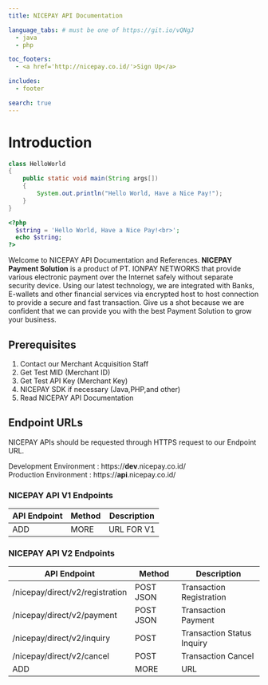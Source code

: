 ```yaml
---
title: NICEPAY API Documentation

language_tabs: # must be one of https://git.io/vQNgJ
  - java
  - php

toc_footers:
  - <a href='http://nicepay.co.id/'>Sign Up</a>

includes:
  - footer

search: true
---
```

# Introduction
```java
class HelloWorld 
{ 
    public static void main(String args[]) 
    { 
        System.out.println("Hello World, Have a Nice Pay!"); 
    } 
} 
```
```php
<?php
  $string = 'Hello World, Have a Nice Pay!<br>';
  echo $string;
?>
```
Welcome to NICEPAY API Documentation and References.
**NICEPAY Payment Solution** is a product of PT. IONPAY NETWORKS that provide various electronic payment over the Internet safely without separate security device. 
Using our latest technology, we are integrated with Banks, E-wallets and other financial services via encrypted host to host connection to provide a secure and fast transaction. 
Give us a shot because we are confident that we can provide you with the best Payment Solution to grow your business.

## Prerequisites
<ol type="1">
  <li>Contact our Merchant Acquisition Staff
  <li>Get Test MID (Merchant ID)
  <li>Get Test API Key (Merchant Key)
  <li>NICEPAY SDK if necessary (Java,PHP,and other)
  <li>Read NICEPAY API Documentation
</ol>

## Endpoint URLs
NICEPAY APIs should be requested through HTTPS request to our Endpoint URL.

Development Environment : https://**dev**.nicepay.co.id/<br>
Production Environment : https://**api**.nicepay.co.id/

### NICEPAY API V1 Endpoints
API Endpoint | Method | Description
------------ | ------------| ------------------------
ADD | MORE | URL FOR V1

### NICEPAY API V2 Endpoints
API Endpoint | Method | Description
------------ | ------------| ------------------------
/nicepay/direct/v2/registration | POST JSON | Transaction Registration
/nicepay/direct/v2/payment | POST JSON | Transaction Payment
/nicepay/direct/v2/inquiry | POST | Transaction Status Inquiry
/nicepay/direct/v2/cancel | POST | Transaction Cancel
ADD | MORE | URL
